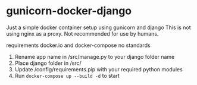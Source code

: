 # gunicorn-docker-django

Just a simple docker container setup using gunicorn and django
This is not using nginx as a proxy. Not recommended for use by humans.

requirements
docker.io and docker-compose
no standards


1. Rename app name in /src/manage.py to your django folder name
2. Place django folder in /src/
3. Update /config/requirements.pip with your required python modules
4. Run `docker-compose up --build -d` to start